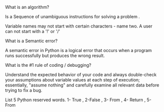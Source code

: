 What is an algorithm?

Is a Sequence of unambiguous instructions for solving a problem . 

Variable names may not start with certain characters - name two.
A user can not start with a '!' or '/'

What is a Semantic error?

A semantic error in Python is a logical error that occurs when a program runs successfully but produces the wrong result.


What is the #1 rule of coding / debugging?

Understand the expected behavior of your code and always double-check your assumptions about variable values at each step of execution; essentially, "assume nothing" and carefully examine all relevant data before trying to fix a bug.

List 5 Python reserved words.
1- True , 2-False , 3- From , 4- Return , 5- From


